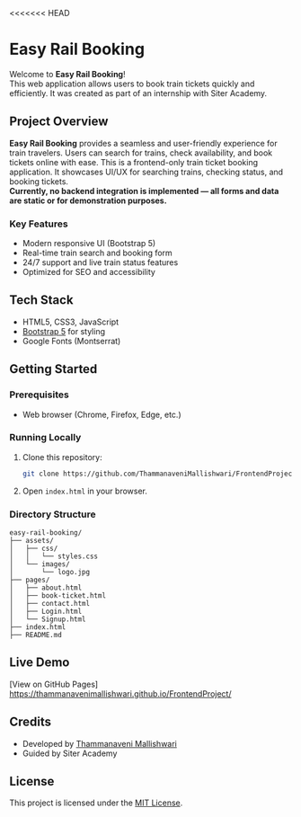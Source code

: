 <<<<<<< HEAD
# Easy Rail Booking

Welcome to **Easy Rail Booking**!  
This web application allows users to book train tickets quickly and efficiently. It was created as part of an internship with Siter Academy.

##  Project Overview

**Easy Rail Booking** provides a seamless and user-friendly experience for train travelers. Users can search for trains, check availability, and book tickets online with ease.
This is a frontend-only train ticket booking application. It showcases UI/UX for searching trains, checking status, and booking tickets.  
**Currently, no backend integration is implemented — all forms and data are static or for demonstration purposes.**

### Key Features

- Modern responsive UI (Bootstrap 5)
- Real-time train search and booking form
- 24/7 support and live train status features
- Optimized for SEO and accessibility

##  Tech Stack

- HTML5, CSS3, JavaScript
- [Bootstrap 5](https://getbootstrap.com/) for styling
- Google Fonts (Montserrat)

##  Getting Started

### Prerequisites

- Web browser (Chrome, Firefox, Edge, etc.)

### Running Locally

1. Clone this repository:
   ```bash
   git clone https://github.com/ThammanaveniMallishwari/FrontendProject
   ```
2. Open `index.html` in your browser.

### Directory Structure

```
easy-rail-booking/
├── assets/
│   ├── css/
│   │   └── styles.css
│   └── images/
│       └── logo.jpg
├── pages/
│   ├── about.html
│   ├── book-ticket.html
│   ├── contact.html
│   ├── Login.html
│   └── Signup.html
├── index.html
├── README.md
```

##  Live Demo

[View on GitHub Pages]
https://thammanavenimallishwari.github.io/FrontendProject/


##  Credits

- Developed by [Thammanaveni Mallishwari](https://github.com/ThammanaveniMallishwari)
- Guided by Siter Academy

##  License

This project is licensed under the [MIT License](LICENSE).


